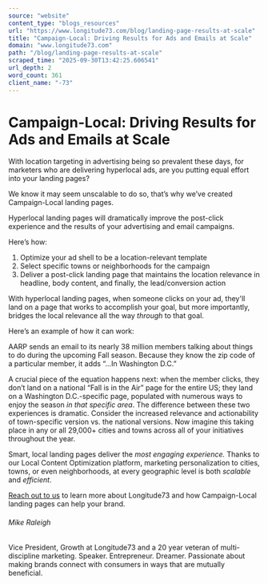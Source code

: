 ```yaml
---
source: "website"
content_type: "blogs_resources"
url: "https://www.longitude73.com/blog/landing-page-results-at-scale"
title: "Campaign-Local: Driving Results for Ads and Emails at Scale"
domain: "www.longitude73.com"
path: "/blog/landing-page-results-at-scale"
scraped_time: "2025-09-30T13:42:25.606541"
url_depth: 2
word_count: 361
client_name: "-73"
---
```


# Campaign-Local: Driving Results for Ads and Emails at Scale

With location targeting in advertising being so prevalent these days, for marketers who are delivering hyperlocal ads, are you putting equal effort into your landing pages?

We know it may seem unscalable to do so, that’s why we’ve created Campaign-Local landing pages.

Hyperlocal landing pages will dramatically improve the post-click experience and the results of your advertising and email campaigns.

Here’s how:

1. Optimize your ad shell to be a location-relevant template
2. Select specific towns or neighborhoods for the campaign
3. Deliver a post-click landing page that maintains the location relevance in headline, body content, and finally, the lead/conversion action

With hyperlocal landing pages, when someone clicks on your ad, they'll land on a page that works to accomplish your goal, but more importantly, bridges the local relevance all the way _through_ to that goal.

Here’s an example of how it can work:

AARP sends an email to its nearly 38 million members talking about things to do during the upcoming Fall season. Because they know the zip code of a particular member, it adds “…In Washington D.C.”

A crucial piece of the equation happens next: when the member clicks, they don’t land on a national “Fall is in the Air” page for the entire US; they land on a Washington D.C.-specific page, populated with numerous ways to enjoy the season _in that specific area_.  The difference between these two experiences is dramatic. Consider the increased relevance and actionability of town-specific version vs. the national versions. Now imagine this taking place in any or all 29,000+ cities and towns across all of your initiatives throughout the year.

Smart, local landing pages deliver the _most engaging experience._ Thanks to our Local Content Optimization platform, marketing personalization to cities, towns, or even neighborhoods, at every geographic level is both _scalable_ and _efficient_.

[Reach out to us](/connect-with-us) to learn more about Longitude73 and how Campaign-Local landing pages can help your brand.

###### Mike Raleigh

Vice President, Growth at Longitude73 and a 20 year veteran of multi-discipline marketing. Speaker. Entrepreneur. Dreamer. Passionate about making brands connect with consumers in ways that are mutually beneficial.